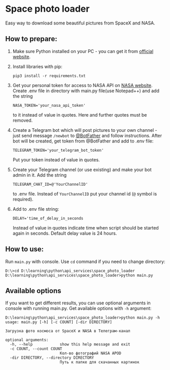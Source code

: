 # Space photo loader

Easy way to download some beautiful pictures from SpaceX and NASA.

## How to prepare:
1. Make sure Python installed on your PC - you can get it from [official website](https://www.python.org/).
   

2. Install libraries with pip:
    ```
    pip3 install -r requirements.txt
    ```
3. Get your personal token for access to NASA API on [NASA website](https://api.nasa.gov/).
    Create .env file in directory with main.py file(use Notepad++) and add the string
    ```
    NASA_TOKEN='your_nasa_api_token'
    ```
    to it instead of value in quotes. Here and further quotes must be removed.
   

4. Create a Telegram bot which will post pictures to your own channel - just send message `/newbot` to [@BotFather](https://telegram.me/BotFather) and follow instructions.
    After bot will be created, get token from @BotFather and add to .env file:
    ```
    TELEGRAM_TOKEN='your_telegram_bot_token'
    ```
    Put your token instead of value in quotes.
   

5. Create your Telegram channel (or use existing) and make your bot admin in it. Add the string
    ```
    TELEGRAM_CHAT_ID=@'YourChannelID'
    ```
    to .env file. Instead of `YourChannelID` put your channel id (`@` symbol is required).
   

6. Add to .env file string:
    ```
    DELAY='time_of_delay_in_seconds
    ``` 
    Instead of value in quotes indicate time when script should be started again in seconds.
    Default delay value is 24 hours.

## How to use:
Run `main.py` with console. Use `cd` command if you need to change directory:
```
D:\>cd D:\learning\python\api_services\space_photo_loader
D:\learning\python\api_services\space_photo_loader>python main.py
```
## Available options
If you want to get different results, you can use optional arguments in console with running main.py.
Get available options with `-h` argument:
```
D:\learning\python\api_services\space_photo_loader>python main.py -h
usage: main.py [-h] [-c COUNT] [-dir DIRECTORY]

Загрузка фото космоса от SpaceX и NASA в Телеграм-канал

optional arguments:
  -h, --help            show this help message and exit
  -c COUNT, --count COUNT
                        Кол-во фотографий NASA APOD
  -dir DIRECTORY, --directory DIRECTORY
                        Путь к папке для скачанных картинок
```